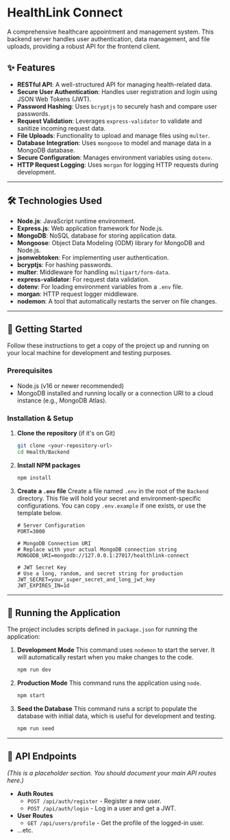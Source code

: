 # HealthLink Connect

A comprehensive healthcare appointment and management system. This backend server handles user authentication, data management, and file uploads, providing a robust API for the frontend client.

## ✨ Features

- **RESTful API**: A well-structured API for managing health-related data.
- **Secure User Authentication**: Handles user registration and login using JSON Web Tokens (JWT).
- **Password Hashing**: Uses `bcryptjs` to securely hash and compare user passwords.
- **Request Validation**: Leverages `express-validator` to validate and sanitize incoming request data.
- **File Uploads**: Functionality to upload and manage files using `multer`.
- **Database Integration**: Uses `mongoose` to model and manage data in a MongoDB database.
- **Secure Configuration**: Manages environment variables using `dotenv`.
- **HTTP Request Logging**: Uses `morgan` for logging HTTP requests during development.

---

## 🛠️ Technologies Used

- **Node.js**: JavaScript runtime environment.
- **Express.js**: Web application framework for Node.js.
- **MongoDB**: NoSQL database for storing application data.
- **Mongoose**: Object Data Modeling (ODM) library for MongoDB and Node.js.
- **jsonwebtoken**: For implementing user authentication.
- **bcryptjs**: For hashing passwords.
- **multer**: Middleware for handling `multipart/form-data`.
- **express-validator**: For request data validation.
- **dotenv**: For loading environment variables from a `.env` file.
- **morgan**: HTTP request logger middleware.
- **nodemon**: A tool that automatically restarts the server on file changes.

---

## 🚀 Getting Started

Follow these instructions to get a copy of the project up and running on your local machine for development and testing purposes.

### Prerequisites

- Node.js (v16 or newer recommended)
- MongoDB installed and running locally or a connection URI to a cloud instance (e.g., MongoDB Atlas).

### Installation & Setup

1.  **Clone the repository** (if it's on Git)
    ```bash
    git clone <your-repository-url>
    cd Health/Backend
    ```

2.  **Install NPM packages**
    ```bash
    npm install
    ```

3.  **Create a `.env` file**
    Create a file named `.env` in the root of the `Backend` directory. This file will hold your secret and environment-specific configurations. You can copy `.env.example` if one exists, or use the template below.

    ```env
    # Server Configuration
    PORT=3000

    # MongoDB Connection URI
    # Replace with your actual MongoDB connection string
    MONGODB_URI=mongodb://127.0.0.1:27017/healthlink-connect

    # JWT Secret Key
    # Use a long, random, and secret string for production
    JWT_SECRET=your_super_secret_and_long_jwt_key
    JWT_EXPIRES_IN=1d
    ```

---

## 🏃 Running the Application

The project includes scripts defined in `package.json` for running the application:

1.  **Development Mode**
    This command uses `nodemon` to start the server. It will automatically restart when you make changes to the code.
    ```bash
    npm run dev
    ```

2.  **Production Mode**
    This command runs the application using `node`.
    ```bash
    npm start
    ```

3.  **Seed the Database**
    This command runs a script to populate the database with initial data, which is useful for development and testing.
    ```bash
    npm run seed
    ```

---

## 📝 API Endpoints

*(This is a placeholder section. You should document your main API routes here.)*

-   **Auth Routes**
    -   `POST /api/auth/register` - Register a new user.
    -   `POST /api/auth/login` - Log in a user and get a JWT.
-   **User Routes**
    -   `GET /api/users/profile` - Get the profile of the logged-in user.
-   ...etc.
